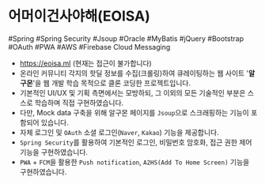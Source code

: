 # 어머이건사야해(EOISA)

#Spring #Spring Security #Jsoup #Oracle #MyBatis #jQuery #Bootstrap #OAuth #PWA #AWS #Firebase Cloud Messaging

* https://eoisa.ml (현재는 접근이 불가합니다)
* 온라인 커뮤니티 각지의 핫딜 정보를 수집(크롤링)하여 큐레이팅하는 웹 사이트 '**알구몬**'을 웹 개발 학습 목적으로 클론 코딩한 프로젝트입니다.
* 기본적인 UI/UX 및 기획 측면에서는 모방하되, 그 이외의 모든 기술적인 부분은 스스로 학습하며 직접 구현하였습니다.
* 다만, Mock data 구축을 위해 알구몬 페이지를 `Jsoup`으로 스크래핑하는 기능이 포함되어 있습니다.
* 자체 로그인 및 `OAuth` 소셜 로그인(`Naver`, `Kakao`) 기능을 제공합니다.
* `Spring Security`를 활용하여 기본적인 로그인, 비밀번호 암호화, 접근 권한 제어 기능을 구현하였습니다.
* `PWA` + `FCM`을 활용한 `Push notification`, `A2HS(Add To Home Screen)` 기능을 구현하였습니다.
